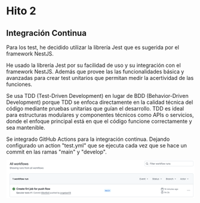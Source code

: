 # Hito 2

## Integración Continua

Para los test, he decidido utilizar la librería Jest que es sugerida por el framework NestJS.

He usado la librería Jest por su facilidad de uso y su integración con el framework NestJS. Además que provee las 
las funcionalidades básica y avanzadas para crear test unitarios que permitan medir la acertividad de las funciones.

Se usa TDD (Test-Driven Development) en lugar de BDD (Behavior-Driven Development) porque TDD se enfoca directamente en 
la calidad técnica del código mediante pruebas unitarias que guían el desarrollo. TDD es ideal para estructuras 
modulares y componentes técnicos como APIs o servicios, donde el enfoque principal está en que el código funcione 
correctamente y sea mantenible.

Se integrado GitHub Actions para la integración continua. Dejando configurado un action "test.yml"
que se ejecuta cada vez que se hace un commit en las ramas "main" y "develop".

![GitHub Actions](../../../../assets/imgs/CI.png)